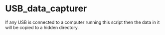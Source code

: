 # USB_data_capturer
If any USB is connected to a computer running this script then the data in it will be copied to a hidden directory.
